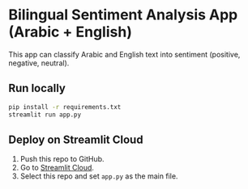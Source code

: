 # Bilingual Sentiment Analysis App (Arabic + English)

This app can classify Arabic and English text into sentiment (positive, negative, neutral).

## Run locally
```bash
pip install -r requirements.txt
streamlit run app.py
```

## Deploy on Streamlit Cloud
1. Push this repo to GitHub.
2. Go to [Streamlit Cloud](https://share.streamlit.io).
3. Select this repo and set `app.py` as the main file.
